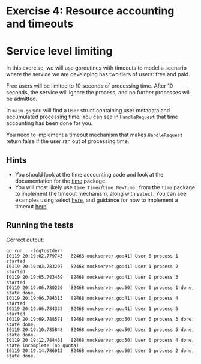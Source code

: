 # Exercise 4: Resource accounting and timeouts

# Service level limiting

In this exercise, we will use goroutines with timeouts to model a scenario where
the service we are developing has two tiers of users: free and paid.

Free users will be limited to 10 seconds of processing time. After 10 seconds,
the service will ignore the process, and no further processes will be admitted.

In `main.go` you will find a `User` struct containing user metadata and
accumulated processing time. You can see in `HandleRequest` that time accounting
has been done for you.

You need to implement a timeout mechanism that makes `HandleRequest` return
false if the user ran out of processing time.

## Hints

* You should look at the time accounting code and look at the documentation for
  the [time](https://golang.org/pkg/time/) package.
* You will most likely use `time.Timer`/`time.NewTimer` from the `time` package
  to implement the timeout mechanism, along with `select`. You can see examples
  using select [here](https://tour.golang.org/concurrency/5), and guidance for
  how to implement a timeout [here](https://gobyexample.com/timeouts).

## Running the tests

Correct output:
```
go run . -logtostderr
I0119 20:19:02.779743   82468 mockserver.go:41] User 0 process 1 started
I0119 20:19:03.783207   82468 mockserver.go:41] User 1 process 2 started
I0119 20:19:05.783469   82468 mockserver.go:41] User 0 process 3 started
I0119 20:19:06.780226   82468 mockserver.go:50] User 0 process 1 done, state done.
I0119 20:19:06.784313   82468 mockserver.go:41] User 0 process 4 started
I0119 20:19:06.784335   82468 mockserver.go:41] User 1 process 5 started
I0119 20:19:09.788571   82468 mockserver.go:50] User 0 process 3 done, state done.
I0119 20:19:10.785848   82468 mockserver.go:50] User 1 process 5 done, state done.
I0119 20:19:12.784461   82468 mockserver.go:50] User 0 process 4 done, state incomplete (no quota).
I0119 20:19:14.786012   82468 mockserver.go:50] User 1 process 2 done, state done.
```
